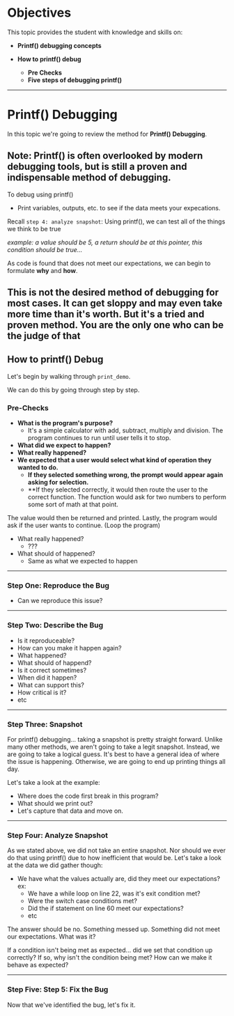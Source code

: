 # Objectives

This topic provides the student with knowledge and skills on:

*  **Printf() debugging concepts**

* **How to printf() debug**
  * **Pre Checks**
  * **Five steps of debugging printf()**

---

# Printf() Debugging

In this topic we're going to review the method for **Printf() Debugging**. 

## Note: Printf() is often overlooked by modern debugging tools, but is still a proven and indispensable method of debugging. 

To debug using printf()
* Print variables, outputs, etc. to see if the data meets your expecations. 

Recall `step 4: analyze snapshot`: Using printf(), we can test all of the things we think to be true 

*example: a value should be 5, a return should be at this pointer, this condition should be true...* 

As code is found that does not meet our expectations, we can begin to formulate **why** and **how**. 

This is not the desired method of debugging for most cases. It can get sloppy and may even take more time than it's worth. But it's a tried and proven method. You are the only one who can be the judge of that
---

## How to printf() Debug

Let's begin by walking through `print_demo`. 

We can do this by going through step by step. 

### Pre-Checks

* **What is the program's purpose?**
  * It's a simple calculator with add, subtract, multiply and division. The program continues to run until user tells it to stop. 
* **What did we expect to happen?**
* **What really happened?**
* **We expected that a user would select what kind of operation they wanted to do.** 
  * **If they selected something wrong, the prompt would appear again asking for selection.** 
  * **If they selected correctly, it would then route the user to the correct function.  The function would ask for two numbers to perform some sort of math at that point. 


The value would then be returned and printed. Lastly, the program would ask if the user wants to continue. (Loop the program)
* What really happened?
  * ???
* What should of happened?
  * Same as what we expected to happen

---

### Step One: Reproduce the Bug

* Can we reproduce this issue? 

---

### Step Two: Describe the Bug

* Is it reproduceable?
* How can you make it happen again?
* What happened?
* What should of happend?
* Is it correct sometimes?
* When did it happen?
* What can support this?
* How critical is it?
* etc

---

### Step Three: Snapshot

For printf() debugging... taking a snapshot is pretty straight forward. Unlike many other methods, we aren't going to take a legit snapshot. Instead, we are going to take a logical guess. It's best to have a general idea of where the issue is happening. Otherwise, we are going to end up printing things all day. 

Let's take a look at the example:
* Where does the code first break in this program? 
* What should we print out? 
* Let's capture that data and move on.

---

### Step Four: Analyze Snapshot

As we stated above, we did not take an entire snapshot. Nor should we ever do that using printf() due to how inefficient that would be. Let's take a look at the data we did gather though:

* We have what the values actually are, did they meet our expectations? ex:
  * We have a while loop on line 22, was it's exit condition met?
  * Were the switch case conditions met?
  * Did the if statement on line 60 meet our expectations?
  * etc

The answer should be no. Something messed up. Something did not meet our expectations. What was it?

If a condition isn't being met as expected... did we set that condition up correctly? If so, why isn't the condition being met? How can we make it behave as expected?

---

### Step Five: Step 5: Fix the Bug

Now that we've identified the bug, let's fix it.


